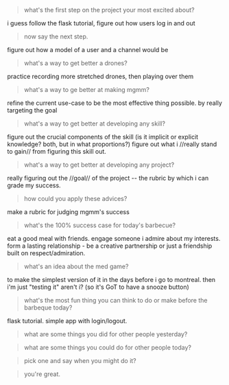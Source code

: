 


> what's the first step on the project your most excited about?

i guess follow the flask tutorial, figure out how users log in and out


> now say the next step.

figure out how a model of a user and a channel would be


> what's a way to get better a drones?

practice recording more stretched drones, then playing over them


> what's a way to ge better at making mgmm?

refine the current use-case to be the most effective thing possible.  by really targeting the goal


> what's a way to get better at developing any skill?

figure out the crucial components of the skill (is it implicit or explicit knowledge? both, but in what proportions?)   figure out what i //really stand to gain// from figuring this skill out.


> what's a way to get better at developing any project?

really figuring out the //goal// of the project -- the rubric by which i can grade my success.


> how could you apply these advices?

make a rubric for judging mgmm's success


> what's the 100% success case for today's barbecue?

eat a good meal with friends. engage someone i admire about my interests. form a lasting relationship - be a creative partnership or just a friendship built on respect/admiration.


> what's an idea about the med game?

to make the simplest version of it in the days before i go to montreal. then i'm just "testing it" aren't i? (so it's GoT to have a snooze button)


> what's the most fun thing you can think to do or make before the barbeque today?

flask tutorial. simple app with login/logout.


> what are some things you did for other people yesterday?




> what are some things you could do for other people today?




> pick one and say when you might do it?




> you're great.




